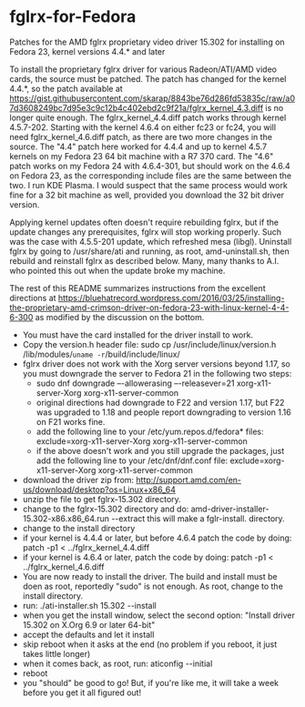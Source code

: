 # fglrx-for-Fedora
Patches for the AMD fglrx proprietary video driver 15.302 for installing on Fedora 23, kernel versions 4.4.* and later

To install the proprietary fglrx driver for various Radeon/ATI/AMD video cards, the source must be patched. The patch has changed for the kernel 4.4.*, so the patch available at https://gist.githubusercontent.com/skarap/8843be76d286fd53835c/raw/a07d3608249bc7d95e3c9c12b4c402ebd2c9f21a/fglrx_kernel_4.3.diff is no longer quite enough. The fglrx_kernel_4.4.diff patch works through kernel 4.5.7-202. Starting with the kernel 4.6.4 on either fc23 or fc24, you will need fglrx_kernel_4.6.diff patch, as there are two more changes in the source.
The "4.4" patch here worked for 4.4.4 and up to kernel 4.5.7 kernels on my Fedora 23 64 bit machine with a R7 370 card. The "4.6" patch works on my Fedora 24 with 4.6.4-301, but should work on the 4.6.4 on Fedora 23, as the corresponding include files are the same between the two. I run KDE Plasma. I would suspect that the same process would work fine for a 32 bit machine as well, provided you download the 32 bit driver version.

Applying kernel updates often doesn't require rebuilding fglrx, but if the update changes any prerequisites, fglrx will stop working properly. Such was the case with 4.5.5-201 update, which refreshed mesa (libgl). Uninstall fglrx by going to /usr/share/ati and running, as root, amd-uninstall.sh, then rebuild and reinstall fglrx as described below. Many, many thanks to A.I. who pointed this out when the update broke my machine.

The rest of this README summarizes instructions from the excellent directions at https://bluehatrecord.wordpress.com/2016/03/25/installing-the-proprietary-amd-crimson-driver-on-fedora-23-with-linux-kernel-4-4-6-300 as modified by the discussion on the bottom.

- You must have the card installed for the driver install to work.
- Copy the version.h header file:  sudo cp /usr/include/linux/version.h /lib/modules/`uname -r`/build/include/linux/
- fglrx driver does not work  with the Xorg server versions beyond 1.17, so you must downgrade the server to Fedora 21 in the following two steps:
  - sudo dnf downgrade –-allowerasing –-releasever=21 xorg-x11-server-Xorg xorg-x11-server-common
  - original directions had downgrade to F22 and version 1.17, but F22 was upgraded to 1.18 and people report downgrading to version 1.16 on F21 works fine.
  - add the following line to your /etc/yum.repos.d/fedora* files: exclude=xorg-x11-server-Xorg xorg-x11-server-common
  - if the above doesn't work and you still upgrade the packages, just add the following line to your /etc/dnf/dnf.conf file: exclude=xorg-x11-server-Xorg xorg-x11-server-common
- download the driver zip from: http://support.amd.com/en-us/download/desktop?os=Linux+x86_64
- unzip the file to get fglrx-15.302 directory.
- change to the fglrx-15.302 directory and do: amd-driver-installer-15.302-x86.x86_64.run --extract
    this will make a fglr-install.<random string> directory.
- change to the install directory 
- if your kernel is 4.4.4 or later, but before 4.6.4 patch the code by doing: patch -p1 < ../fglrx_kernel_4.4.diff
- if your kernel is 4.6.4 or later, patch the code by doing: patch -p1 < ../fglrx_kernel_4.6.diff
- You are now ready to install the driver. The build and install must be doen as root, reportedly "sudo" is not enough. As root, change to the install directory.
- run: ./ati-installer.sh 15.302 --install
- when you get the install window, select the second option: "Install driver 15.302 on X.Org 6.9 or later 64-bit"
- accept the defaults and let it install
- skip reboot when it asks at the end (no problem if you reboot, it just takes little longer)
- when it comes back, as root, run: aticonfig --initial
- reboot
- you "should" be good to go! But, if you're like me, it will take a week before you get it all figured out!
